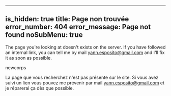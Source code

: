 ----- 
is_hidden: true
title: Page non trouvée
error_number: 404
error_message: Page not found
noSubMenu: true
-----
The page you're looking at doesn't exists on the server.
If you have followed an internal link, you can tell me by mail <yann.esposito@gmail.com> and I'll fix it as soon as possible.

newcorps

La page que vous recherchez n'est pas présente sur le site.
Si vous avez suivi un lien vous pouvez me prévenir par mail <yann.esposito@gmail.com> et je réparerai ça dès que possible.
